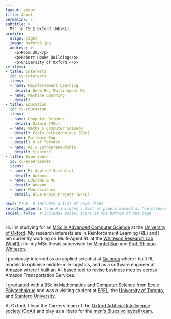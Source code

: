 ```yaml
---
layout: about
title: About
permalink: /
subtitle: >
  MSc in CS @ Oxford (WhiRL)
profile:
  align: right
  image: Oxford3.jpg
  address: >
    <p>Room 203</p>
    <p>Robert Hooke Building</p>
    <p>University of Oxford.</p>
cv-items:
- title: Interests
  id: cv-interests
  items:
  - name: Reinforcement Learning
    detail: Deep RL, Multi-Agent RL
  - name: Machine Learning
    detail:
- title: Education
  id: cv-education
  items:
  - name: Computer Science
    detail: Oxford (MSc)
  - name: Maths & Computer Science
    detail: Ecole Polytechnique (BSc)
  - name: Software Eng
    detail: U of Toronto
  - name: AI & Entrepreneurship
    detail: Stanford
- title: Experience
  id: cv-experiences
  items:
  - name: RL Applied Scientist
    detail: Quincus
  - name: SDE/SWE & ML
    detail: Amazon
  - name: Neuroscience
    detail: Blue Brain Project (EPFL)

news: true  # includes a list of news items
selected_papers: true # includes a list of papers marked as "selected={true}"
social: false  # includes social icons at the bottom of the page
---
```


Hi. I'm studying for an [MSc in Advanced Computer Science](https://www.ox.ac.uk/admissions/graduate/courses/msc-advanced-computer-science) at the [University of Oxford](https://www.ox.ac.uk/).
My research interests are in Reinforcement Learning (RL) and I am currently working on Multi-Agent RL at the [Whiteson Research Lab (WhiRL)](https://whirl.cs.ox.ac.uk/) for my MSc thesis supervised by [Mingfei Sun](https://mingfeisun.github.io/) and [Prof. Shimon Whiteson](http://whirl.cs.ox.ac.uk/pages/people/shimon.html).

I previously interned as an applied scientist at [Quincus](https://www.quincus.com/media_news/yahoo-finance-leader-in-ai-driven-supply-chain-technology-quincus-announces-toronto-rd-expansion/) where I built RL models to optimise middle-mile logistics, and as a software engineer at [Amazon](https://amazon.jobs/en/business_categories/student-programs) where I built an AI-based tool to revise business metrics across Amazon Transportation Services.

I graduated with a [BSc in Mathematics and Computer Science](https://programmes.polytechnique.edu/en/bachelor/bachelor-of-science) from [Ecole Polytechnique](https://programmes.polytechnique.edu/en) and was a visiting student at [EPFL](https://www.epfl.ch/en/), the [University of Toronto](https://www.utoronto.ca/), and [Stanford University](https://www.stanford.edu/).

At Oxford, I lead the Careers team of the [Oxford Artificial Intelligence society (OxAI)](https://oxai.org/) and play as a libero for the [men's Blues volleyball team](https://www.sport.ox.ac.uk/volleyball).

